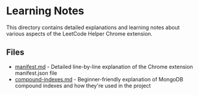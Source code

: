 # Learning Notes

This directory contains detailed explanations and learning notes about various aspects of the LeetCode Helper Chrome extension.

## Files

- [manifest.md](./manifest.md) - Detailed line-by-line explanation of the Chrome extension manifest.json file
- [compound-indexes.md](./compound-indexes.md) - Beginner-friendly explanation of MongoDB compound indexes and how they're used in the project
